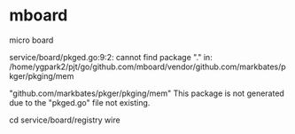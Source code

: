 # mboard
micro board


service/board/pkged.go:9:2: cannot find package "." in:
	/home/ygpark2/pjt/go/github.com/mboard/vendor/github.com/markbates/pkger/pkging/mem

"github.com/markbates/pkger/pkging/mem"
This package is not generated due to the "pkged.go" file not existing.

cd service/board/registry
wire


